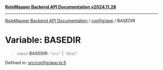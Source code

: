 [**RoleMapper Backend API Documentation v2024.11.28**](../../../README.md)

***

[RoleMapper Backend API Documentation](../../../modules.md) / [config/app](../README.md) / BASEDIR

# Variable: BASEDIR

> `const` **BASEDIR**: `"src"` \| `"dist"`

Defined in: [src/config/app.ts:5](https://github.com/FlowCraft-AG/RoleMapper/blob/c56690d4fd1bda4e01111a8d104f8e1bd628a5f5/backend/src/config/app.ts#L5)
